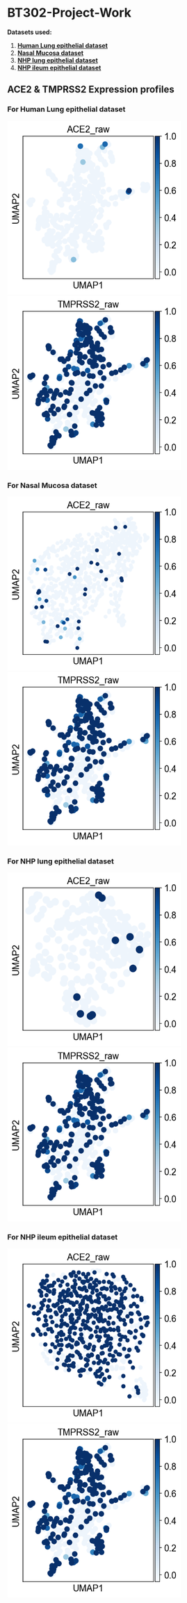 # BT302-Project-Work

**Datasets used:**

1. **[Human Lung epithelial dataset](https://drive.google.com/drive/folders/10l_4KD2eMq3lP0Du29XjJ9g0KJCE7fB2)**
2. **[Nasal Mucosa dataset](https://drive.google.com/drive/folders/10l_4KD2eMq3lP0Du29XjJ9g0KJCE7fB2)**
3. **[NHP lung epithelial dataset](https://drive.google.com/drive/folders/10l_4KD2eMq3lP0Du29XjJ9g0KJCE7fB2)**
4. **[NHP ileum epithelial dataset](https://drive.google.com/drive/folders/10l_4KD2eMq3lP0Du29XjJ9g0KJCE7fB2)**

## ACE2 & TMPRSS2 Expression profiles 

### For Human Lung epithelial dataset

<img src="Plots/Human Lung/umapUMAP_ACE2_raw.png" width="400" height="400">  <img src="Plots/Human Lung/umapUMAP_TMPRSS2_raw.png" width="400" height="400">  

### For  Nasal Mucosa dataset

<img src="Plots/Nasal Mucosa/umapUMAP_ACE2_raw.png" width="400" height="400">  <img src="Plots/Human Lung/umapUMAP_TMPRSS2_raw.png" width="400" height="400">  

### For  NHP lung epithelial dataset

<img src="Plots/NHP Lung/umapUMAP_ACE2_raw.png" width="400" height="400">  <img src="Plots/Human Lung/umapUMAP_TMPRSS2_raw.png" width="400" height="400">  

### For  NHP ileum epithelial dataset

<img src="Plots/NHP Ileum/umapUMAP_ACE2_raw.png" width="400" height="400">  <img src="Plots/Human Lung/umapUMAP_TMPRSS2_raw.png" width="400" height="400">  
